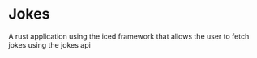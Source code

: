 # Jokes
A rust application using the iced framework that allows the user to fetch jokes using the jokes api
